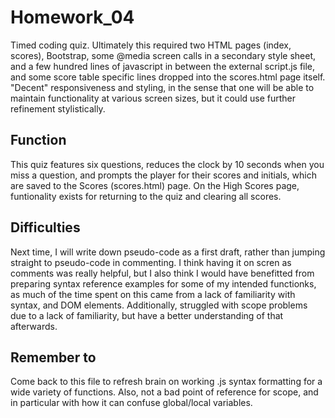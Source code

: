 # Homework_04

Timed coding quiz. Ultimately this required two HTML pages (index, scores), Bootstrap, some @media screen calls in a secondary style sheet, and a few hundred lines of javascript in between the external script.js file, and some score table specific lines dropped into the scores.html page itself. "Decent" responsiveness and styling, in the sense that one will be able to maintain functionality at various screen sizes, but it could use further refinement stylistically.

## Function

This quiz features six questions, reduces the clock by 10 seconds when you miss a question, and prompts the player for their scores and initials, which are saved to the Scores (scores.html) page. On the High Scores page, funtionality exists for returning to the quiz and clearing all scores.

## Difficulties

Next time, I will write down pseudo-code as a first draft, rather than jumping straight to pseudo-code in commenting. I think having it on scren as comments was really helpful, but I also think I would have benefitted from preparing syntax reference examples for some of my intended functionks, as much of the time spent on this came from a lack of familiarity with syntax, and DOM elements. Additionally, struggled with scope problems due to a lack of familiarity, but have a better understanding of that afterwards.

## Remember to

Come back to this file to refresh brain on working .js syntax formatting for a wide variety of functions. Also, not a bad point of reference for scope, and in particular with how it can confuse global/local variables.
